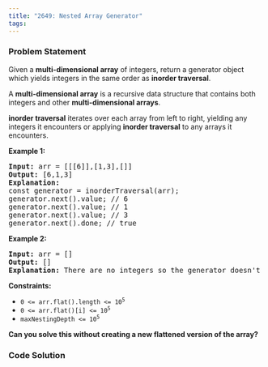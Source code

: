 ```yaml
---
title: "2649: Nested Array Generator"
tags:
---
```

### Problem Statement

<p>Given a <strong>multi-dimensional array</strong> of integers, return a generator object which yields integers in the same order as <strong>inorder traversal</strong>.</p>

<p>A <strong>multi-dimensional array</strong> is a recursive data structure that contains both integers and other <strong>multi-dimensional arrays</strong>.</p>

<p><strong>inorder traversal</strong> iterates over each array from left to right, yielding any integers it encounters or applying <strong>inorder traversal</strong> to any arrays it encounters.</p>


<p><strong class="example">Example 1:</strong></p>

<pre>
<strong>Input:</strong> arr = [[[6]],[1,3],[]]
<strong>Output:</strong> [6,1,3]
<strong>Explanation:</strong>
const generator = inorderTraversal(arr);
generator.next().value; // 6
generator.next().value; // 1
generator.next().value; // 3
generator.next().done; // true
</pre>

<p><strong class="example">Example 2:</strong></p>

<pre>
<strong>Input:</strong> arr = []
<strong>Output:</strong> []
<strong>Explanation:</strong> There are no integers so the generator doesn&#39;t yield anything.
</pre>


<p><strong>Constraints:</strong></p>

<ul>
	<li><code>0 &lt;= arr.flat().length &lt;= 10<sup>5</sup></code></li>
	<li><code>0 &lt;= arr.flat()[i] &lt;= 10<sup>5</sup></code></li>
	<li><code>maxNestingDepth &lt;= 10<sup>5</sup></code></li>
</ul>


<strong>Can you solve this without creating a new flattened version of the array?</strong>

### Code Solution

```python

```

